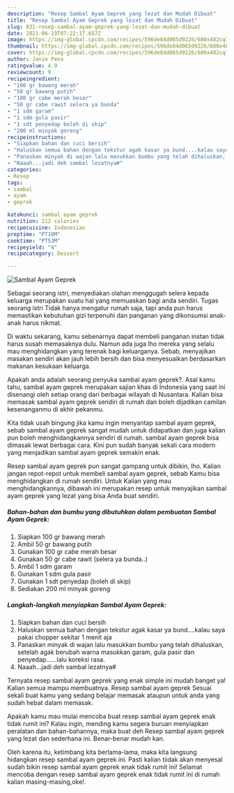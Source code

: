 ```yaml
---
description: "Resep Sambal Ayam Geprek yang lezat dan Mudah Dibuat"
title: "Resep Sambal Ayam Geprek yang lezat dan Mudah Dibuat"
slug: 831-resep-sambal-ayam-geprek-yang-lezat-dan-mudah-dibuat
date: 2021-06-19T07:22:17.657Z
image: https://img-global.cpcdn.com/recipes/596de84d065d9226/680x482cq70/sambal-ayam-geprek-foto-resep-utama.jpg
thumbnail: https://img-global.cpcdn.com/recipes/596de84d065d9226/680x482cq70/sambal-ayam-geprek-foto-resep-utama.jpg
cover: https://img-global.cpcdn.com/recipes/596de84d065d9226/680x482cq70/sambal-ayam-geprek-foto-resep-utama.jpg
author: Janie Pena
ratingvalue: 4.9
reviewcount: 9
recipeingredient:
- "100 gr bawang merah"
- "50 gr bawang putih"
- "100 gr cabe merah besar"
- "50 gr cabe rawit selera ya bunda"
- "1 sdm garam"
- "1 sdm gula pasir"
- "1 sdt penyedap boleh di skip"
- "200 ml minyak goreng"
recipeinstructions:
- "Siapkan bahan dan cuci bersih"
- "Haluskan semua bahan dengan tekstur agak kasar ya bund....kalau saya pakai chopper sekitar 1 menit aja"
- "Panaskan minyak di wajan lalu masukkan bumbu yang telah dihaluskan, setelah agak berubah warna masukkan garam, gula pasir dan penyedap......lalu koreksi rasa."
- "Naaah...jadi deh sambal lezatnya#"
categories:
- Resep
tags:
- sambal
- ayam
- geprek

katakunci: sambal ayam geprek 
nutrition: 212 calories
recipecuisine: Indonesian
preptime: "PT10M"
cooktime: "PT53M"
recipeyield: "4"
recipecategory: Dessert

---
```



![Sambal Ayam Geprek](https://img-global.cpcdn.com/recipes/596de84d065d9226/680x482cq70/sambal-ayam-geprek-foto-resep-utama.jpg)

Sebagai seorang istri, menyediakan olahan menggugah selera kepada keluarga merupakan suatu hal yang memuaskan bagi anda sendiri. Tugas seorang istri Tidak hanya mengatur rumah saja, tapi anda pun harus memastikan kebutuhan gizi terpenuhi dan panganan yang dikonsumsi anak-anak harus nikmat.

Di waktu  sekarang, kamu sebenarnya dapat membeli panganan instan tidak harus susah memasaknya dulu. Namun ada juga lho mereka yang selalu mau menghidangkan yang terenak bagi keluarganya. Sebab, menyajikan masakan sendiri akan jauh lebih bersih dan bisa menyesuaikan berdasarkan makanan kesukaan keluarga. 



Apakah anda adalah seorang penyuka sambal ayam geprek?. Asal kamu tahu, sambal ayam geprek merupakan sajian khas di Indonesia yang saat ini disenangi oleh setiap orang dari berbagai wilayah di Nusantara. Kalian bisa memasak sambal ayam geprek sendiri di rumah dan boleh dijadikan camilan kesenanganmu di akhir pekanmu.

Kita tidak usah bingung jika kamu ingin menyantap sambal ayam geprek, sebab sambal ayam geprek sangat mudah untuk didapatkan dan juga kalian pun boleh menghidangkannya sendiri di rumah. sambal ayam geprek bisa dimasak lewat berbagai cara. Kini pun sudah banyak sekali cara modern yang menjadikan sambal ayam geprek semakin enak.

Resep sambal ayam geprek pun sangat gampang untuk dibikin, lho. Kalian jangan repot-repot untuk membeli sambal ayam geprek, sebab Kamu bisa menghidangkan di rumah sendiri. Untuk Kalian yang mau menghidangkannya, dibawah ini merupakan resep untuk menyajikan sambal ayam geprek yang lezat yang bisa Anda buat sendiri.

<!--inarticleads1-->

##### Bahan-bahan dan bumbu yang dibutuhkan dalam pembuatan Sambal Ayam Geprek:

1. Siapkan 100 gr bawang merah
1. Ambil 50 gr bawang putih
1. Gunakan 100 gr cabe merah besar
1. Gunakan 50 gr cabe rawit (selera ya bunda..)
1. Ambil 1 sdm garam
1. Gunakan 1 sdm gula pasir
1. Gunakan 1 sdt penyedap (boleh di skip)
1. Sediakan 200 ml minyak goreng




<!--inarticleads2-->

##### Langkah-langkah menyiapkan Sambal Ayam Geprek:

1. Siapkan bahan dan cuci bersih
1. Haluskan semua bahan dengan tekstur agak kasar ya bund....kalau saya pakai chopper sekitar 1 menit aja
1. Panaskan minyak di wajan lalu masukkan bumbu yang telah dihaluskan, setelah agak berubah warna masukkan garam, gula pasir dan penyedap......lalu koreksi rasa.
1. Naaah...jadi deh sambal lezatnya#




Ternyata resep sambal ayam geprek yang enak simple ini mudah banget ya! Kalian semua mampu membuatnya. Resep sambal ayam geprek Sesuai sekali buat kamu yang sedang belajar memasak ataupun untuk anda yang sudah hebat dalam memasak.

Apakah kamu mau mulai mencoba buat resep sambal ayam geprek enak tidak rumit ini? Kalau ingin, mending kamu segera buruan menyiapkan peralatan dan bahan-bahannya, maka buat deh Resep sambal ayam geprek yang lezat dan sederhana ini. Benar-benar mudah kan. 

Oleh karena itu, ketimbang kita berlama-lama, maka kita langsung hidangkan resep sambal ayam geprek ini. Pasti kalian tiidak akan menyesal sudah bikin resep sambal ayam geprek enak tidak rumit ini! Selamat mencoba dengan resep sambal ayam geprek enak tidak rumit ini di rumah kalian masing-masing,oke!.


